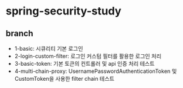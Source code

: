 # spring-security-study

## branch
- 1-basic: 시큐리티 기본 로그인
- 2-login-custom-filter: 로그인 커스텀 필터를 활용한 로그인 처리
- 3-basic-token:  기본 토큰의 컨트롤러 및 api 인증 처리 테스트
- 4-multi-chain-proxy: UsernamePasswordAuthenticationToken 및 CustomToken을 사용한 filter chain 테스트
